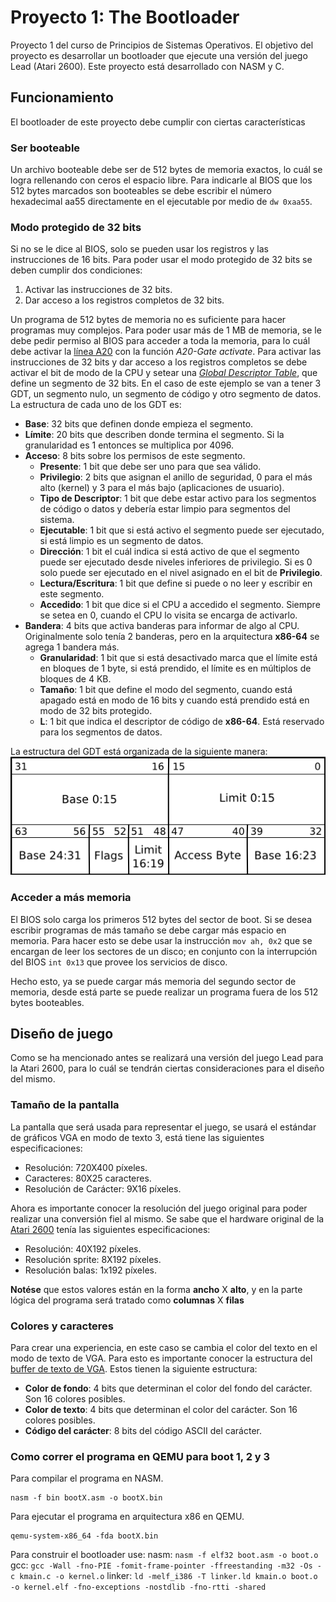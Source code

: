 # Proyecto 1: The Bootloader
Proyecto 1 del curso de Principios de Sistemas Operativos. El objetivo del proyecto es desarrollar un bootloader que ejecute una versión del juego Lead (Atari 2600). Este proyecto está desarrollado con NASM y C.

## Funcionamiento
El bootloader de este proyecto debe cumplir con ciertas características

### Ser booteable
Un archivo booteable debe ser de 512 bytes de memoria exactos, lo cuál se logra rellenando con ceros el espacio libre. Para indicarle al BIOS que los 512 bytes marcados son booteables se debe escribir el número hexadecimal aa55 directamente en el ejecutable por medio de `dw 0xaa55`.

### Modo protegido de 32 bits
Si no se le dice al BIOS, solo se pueden usar los registros y las instrucciones de 16 bits. Para poder usar el modo protegido de 32 bits se deben cumplir dos condiciones:
1. Activar las instrucciones de 32 bits.
2. Dar acceso a los registros completos de 32 bits.

Un programa de 512 bytes de memoria no es suficiente para hacer programas muy complejos. Para poder usar más de 1 MB de memoria, se le debe pedir permiso al BIOS para acceder a toda la memoria, para lo cuál debe activar la [línea A20](https://wiki.osdev.org/A20_Line) con la función *A20-Gate activate*.
Para activar las instrucciones de 32 bits y dar acceso a los registros completos se debe activar el bit de modo de la CPU y setear una [*Global Descriptor Table*](https://en.wikipedia.org/wiki/Global_Descriptor_Table), que define un segmento de 32 bits.
En el caso de este ejemplo se van a tener 3 GDT, un segmento nulo, un segmento de código y otro segmento de datos. La estructura de cada uno de los GDT es:
* **Base**: 32 bits que definen donde empieza el segmento.
* **Límite**: 20 bits que describen donde termina el segmento. Si la granularidad es 1 entonces se multiplica por 4096.
* **Acceso**: 8 bits sobre los permisos de este segmento.
  * **Presente**: 1 bit que debe ser uno para que sea válido.
  * **Privilegio**: 2 bits que asignan el anillo de seguridad, 0 para el más alto (kernel) y 3 para el más bajo (aplicaciones de usuario).
  * **Tipo de Descriptor**: 1 bit que debe estar activo para los segmentos de código o datos y debería estar limpio para segmentos del sistema.
  * **Ejecutable**: 1 bit que si está activo el segmento puede ser ejecutado, si está limpio es un segmento de datos.
  * **Dirección**: 1 bit el cuál indica si está activo de que el segmento puede ser ejecutado desde niveles inferiores de privilegio. Si es 0 solo puede ser ejecutado en el nivel asignado en el bit de **Privilegio**.
  * **Lectura/Escritura**: 1 bit que define si puede o no leer y escribir en este segmento.
  * **Accedido**: 1 bit que dice si el CPU a accedido el segmento. Siempre se setea en 0, cuando el CPU lo visita se encarga de activarlo.
* **Bandera**: 4 bits que activa banderas para informar de algo al CPU. Originalmente solo tenía 2 banderas, pero en la arquitectura **x86-64** se agrega 1 bandera más.
  * **Granularidad**: 1 bit que si está desactivado marca que el límite está en bloques de 1 byte, si está prendido, el límite es en múltiplos de bloques de 4 KB.
  * **Tamaño**: 1 bit que define el modo del segmento, cuando está apagado está en modo de 16 bits y cuando está prendido está en modo de 32 bits protegido.
  * **L**: 1 bit que indica el descriptor de código de **x86-64**. Está reservado para los segmentos de datos.

La estructura del GDT está organizada de la siguiente manera:
![Diseño de un GDT](/Ayudas/GDT_Entry_Layout.png)

### Acceder a más memoria
El BIOS solo carga los primeros 512 bytes del sector de boot. Si se desea escribir programas de más tamaño se debe cargar más espacio en memoria. Para hacer esto se debe usar la instrucción `mov ah, 0x2` que se encargan de leer los sectores de un disco; en conjunto con la interrupción del BIOS `int 0x13` que provee los servicios de disco.

Hecho esto, ya se puede cargar más memoria del segundo sector de memoria, desde está parte se puede realizar un programa fuera de los 512 bytes booteables.

## Diseño de juego
Como se ha mencionado antes se realizará una versión del juego Lead para la Atari 2600, para lo cuál se tendrán ciertas consideraciones para el diseño del mismo.

### Tamaño de la pantalla
La pantalla que será usada para representar el juego, se usará el estándar de gráficos VGA en modo de texto 3, está tiene las siguientes especificaciones:
* Resolución: 720X400 píxeles.
* Caracteres: 80X25 caracteres.
* Resolución de Carácter: 9X16 píxeles.

Ahora es importante conocer la resolución del juego original para poder realizar una conversión fiel al mismo. Se sabe que el hardware original de la [Atari 2600](https://en.wikipedia.org/wiki/Atari_2600_hardware) tenía las siguientes especificaciones:
* Resolución: 40X192 píxeles.
* Resolución sprite: 8X192 píxeles.
* Resolución balas: 1x192 píxeles.

**Notése** que estos valores están en la forma **ancho** X **alto**, y en la parte lógica del programa será tratado como **columnas** X **filas**

### Colores y caracteres
Para crear una experiencia, en este caso se cambia el color del texto en el modo de texto de VGA. Para esto es importante conocer la estructura del [buffer de texto de VGA](https://en.wikipedia.org/wiki/VGA-compatible_text_mode). Estos tienen la siguiente estructura:
* **Color de fondo**: 4 bits que determinan el color del fondo del carácter. Son 16 colores posibles.
* **Color de texto**: 4 bits que determinan el color del carácter. Son 16 colores posibles.
* **Código del carácter**: 8 bits del código ASCII del carácter.


### Como correr el programa en QEMU para boot 1, 2 y 3
Para compilar el programa en NASM.
```
nasm -f bin bootX.asm -o bootX.bin
```

Para ejecutar el programa en arquitectura x86 en QEMU.
```
qemu-system-x86_64 -fda bootX.bin
```

Para construir el bootloader use:
  nasm: `nasm -f elf32 boot.asm -o boot.o`
  gcc: `gcc -Wall -fno-PIE -fomit-frame-pointer -ffreestanding -m32 -Os -c kmain.c -o kernel.o`
  linker: `ld -melf_i386 -T linker.ld kmain.o boot.o -o kernel.elf -fno-exceptions -nostdlib -fno-rtti -shared`
